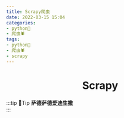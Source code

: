 ```yaml
---
title: Scrapy爬虫
date: 2022-03-15 15:04
categories:
- python🐍
- 爬虫🕷
tags:
- python🐍
- 爬虫🕷
- scrapy
---
```


<!-- more -->

<div align="center"><h1><strong> Scrapy</strong></h1></div>

:::tip 📌Tip
**萨德萨德爱迪生撒**<br/>:::
